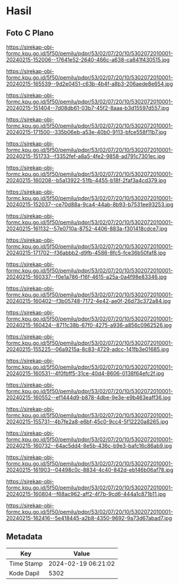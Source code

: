 # Hasil

## Foto C Plano

https://sirekap-obj-formc.kpu.go.id/5f50/pemilu/pdpr/53/02/07/20/10/5302072010001-20240215-152006--17641e52-2640-466c-a638-ca841f430515.jpg

https://sirekap-obj-formc.kpu.go.id/5f50/pemilu/pdpr/53/02/07/20/10/5302072010001-20240215-165539--9d2e0451-c63b-4b4f-a8b3-206aede8e654.jpg

https://sirekap-obj-formc.kpu.go.id/5f50/pemilu/pdpr/53/02/07/20/10/5302072010001-20240215-151404--7d08db61-03b7-45f2-8aaa-b3d15597d557.jpg

https://sirekap-obj-formc.kpu.go.id/5f50/pemilu/pdpr/53/02/07/20/10/5302072010001-20240215-171500--335b06eb-a53e-40b0-9113-bfce558f11b7.jpg

https://sirekap-obj-formc.kpu.go.id/5f50/pemilu/pdpr/53/02/07/20/10/5302072010001-20240215-151733--f3352fef-a8a5-4fe2-9858-ad791c7301ec.jpg

https://sirekap-obj-formc.kpu.go.id/5f50/pemilu/pdpr/53/02/07/20/10/5302072010001-20240215-160208--b5a13922-51fb-4455-b18f-2faf3a4cd379.jpg

https://sirekap-obj-formc.kpu.go.id/5f50/pemilu/pdpr/53/02/07/20/10/5302072010001-20240215-152037--ce70d88a-9ca4-44ab-8b93-b7531ee93253.jpg

https://sirekap-obj-formc.kpu.go.id/5f50/pemilu/pdpr/53/02/07/20/10/5302072010001-20240215-161132--57e0710a-8752-4406-883a-f301418cdce7.jpg

https://sirekap-obj-formc.kpu.go.id/5f50/pemilu/pdpr/53/02/07/20/10/5302072010001-20240215-171702--f36abbb2-d9fb-4586-8fc5-fce36b50faf8.jpg

https://sirekap-obj-formc.kpu.go.id/5f50/pemilu/pdpr/53/02/07/20/10/5302072010001-20240215-160337--f0e1a786-f16f-4615-a25a-0a4f98e83346.jpg

https://sirekap-obj-formc.kpu.go.id/5f50/pemilu/pdpr/53/02/07/20/10/5302072010001-20240215-160402--f3b05748-7172-4e42-ae0f-26d73c372a84.jpg

https://sirekap-obj-formc.kpu.go.id/5f50/pemilu/pdpr/53/02/07/20/10/5302072010001-20240215-160424--8711c38b-67f0-4275-a936-a856c0962526.jpg

https://sirekap-obj-formc.kpu.go.id/5f50/pemilu/pdpr/53/02/07/20/10/5302072010001-20240215-155225--06a9215a-8c83-4729-adcc-141fb3e01685.jpg

https://sirekap-obj-formc.kpu.go.id/5f50/pemilu/pdpr/53/02/07/20/10/5302072010001-20240215-160531--4f0fbff5-31ce-40d4-8606-0138f64efc2f.jpg

https://sirekap-obj-formc.kpu.go.id/5f50/pemilu/pdpr/53/02/07/20/10/5302072010001-20240215-160552--ef1444d9-b878-4dbe-9e3e-e9b463eaff36.jpg

https://sirekap-obj-formc.kpu.go.id/5f50/pemilu/pdpr/53/02/07/20/10/5302072010001-20240215-155731--4b7fe2a8-e6bf-45c0-9cc4-5f12220a8265.jpg

https://sirekap-obj-formc.kpu.go.id/5f50/pemilu/pdpr/53/02/07/20/10/5302072010001-20240215-160732--64ac5dd4-8e5b-436c-b9e3-bafc16c86ab9.jpg

https://sirekap-obj-formc.kpu.go.id/5f50/pemilu/pdpr/53/02/07/20/10/5302072010001-20240215-161903--04498c0c-8834-4c40-842d-eb146b06af78.jpg

https://sirekap-obj-formc.kpu.go.id/5f50/pemilu/pdpr/53/02/07/20/10/5302072010001-20240215-160804--f68ac962-aff2-4f7b-9cd6-444a1c871b11.jpg

https://sirekap-obj-formc.kpu.go.id/5f50/pemilu/pdpr/53/02/07/20/10/5302072010001-20240215-162416--5e418445-a2b8-4350-9692-9a73d67abad7.jpg


## Metadata

| Key        | Value               |
| ---------- | ------------------- |
| Time Stamp | 2024-02-19 06:21:02 |
| Kode Dapil | 5302                |



